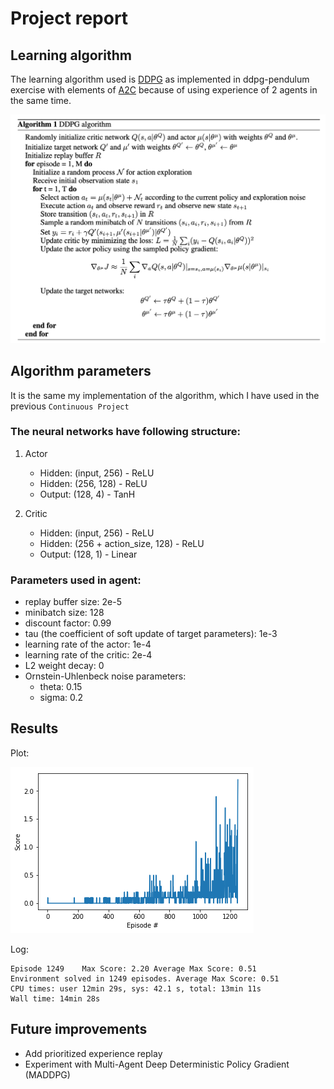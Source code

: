 # Project report

## Learning algorithm

The learning algorithm used is [DDPG](https://arxiv.org/abs/1509.02971) as implemented in ddpg-pendulum exercise with elements of [A2C](https://arxiv.org/abs/1806.06914) because of using experience of 2 agents in the same time.

![results](images/algorithm.png)

## Algorithm parameters

It is the same my implementation of the algorithm, which I have used in the previous `Continuous Project`

### The neural networks have following structure:

1. Actor

	- Hidden: (input, 256) - ReLU
	- Hidden: (256, 128) - ReLU
	- Output: (128, 4) - TanH

2. Critic

	- Hidden: (input, 256) - ReLU
	- Hidden: (256 + action_size, 128) - ReLU
	- Output: (128, 1) - Linear

### Parameters used in agent:

- replay buffer size: 2e-5
- minibatch size: 128
- discount factor: 0.99
- tau (the coefficient of soft update of target parameters): 1e-3
- learning rate of the actor: 1e-4 
- learning rate of the critic: 2e-4
- L2 weight decay: 0
- Ornstein-Uhlenbeck noise parameters: 
	- theta: 0.15
	- sigma: 0.2

## Results

Plot:

![results](images/plot.png)

Log:

```
Episode 1249	Max Score: 2.20	Average Max Score: 0.51
Environment solved in 1249 episodes. Average Max Score: 0.51
CPU times: user 12min 29s, sys: 42.1 s, total: 13min 11s
Wall time: 14min 28s
```

## Future improvements

- Add prioritized experience replay
- Experiment with Multi-Agent Deep Deterministic Policy Gradient (MADDPG)
